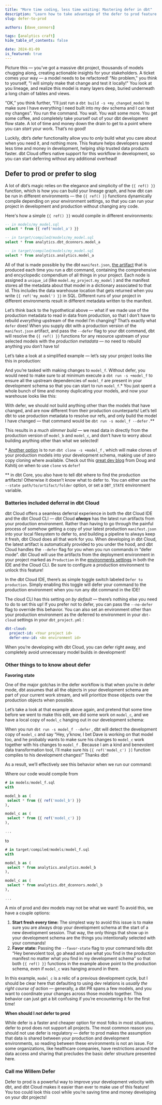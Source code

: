 ```yaml
---
title: "More time coding, less time waiting: Mastering defer in dbt"
description: "Learn how to take advantage of the defer to prod feature in dbt Cloud"
slug: defer-to-prod

authors: [dave_connors]

tags: [analytics craft]
hide_table_of_contents: false

date: 2024-01-09
is_featured: true
---
```


Picture this — you’ve got a massive dbt project, thousands of models chugging along, creating actionable insights for your stakeholders. A ticket comes your way &mdash; a model needs to be refactored! "No problem," you think to yourself, "I will simply make that change and test it locally!" You look at you lineage, and realize this model is many layers deep, buried underneath a long chain of tables and views.

“OK,” you think further, “I’ll just run a `dbt build -s +my_changed_model` to make sure I have everything I need built into my dev schema and I can test my changes”. You run the command. You wait. You wait some more. You get some coffee, and completely take yourself out of your dbt development flow state. A lot of time and money down the drain to get to a point where you can *start* your work. That’s no good!

Luckily, dbt’s defer functionality allow you to *only* build what you care about when you need it, and nothing more. This feature helps developers spend less time and money in development, helping ship trusted data products faster. dbt Cloud offers native support for this workflow in development, so you can start deferring without any additional overhead!
<!-- truncate -->
## Defer to prod or prefer to slog

A lot of dbt’s magic relies on the elegance and simplicity of the `{{ ref() }}` function, which is how you can build your lineage graph, and how dbt can be run in different environments &mdash; the `{{ ref() }}` functions dynamically compile depending on your environment settings, so that you can run your project in development and production without changing any code. 

Here's how a simple `{{ ref() }}` would compile in different environments:

<Tabs defaultValue="Raw Model Code">

  <TabItem value="Raw Model Code">

  ```sql
  -- in models/my_model.sql
  select * from {{ ref('model_a') }}
  ```
  </TabItem>

  <TabItem value="Compiled in Dev">

  ```sql
  -- in target/compiled/models/my_model.sql
  select * from analytics.dbt_dconnors.model_a
  ```
  </TabItem>

  <TabItem value="Compiled in Prod">

  ```sql
  -- in target/compiled/models/my_model.sql
  select * from analytics.analytics.model_a
  ```
  </TabItem>

</Tabs>

All of that is made possible by the dbt `manifest.json`, [the artifact](https://docs.getdbt.com/reference/artifacts/manifest-json) that is produced each time you run a dbt command, containing the comprehensive and encyclopedic compendium of all things in your project. Each node is assigned a `unique_id` (like `model.my_project.my_model` ) and the manifest stores all the metadata about that model in a dictionary associated to that id. This includes the data warehouse location that gets returned when you write `{{ ref('my_model') }}` in SQL. Different runs of your project in different environments result in different metadata written to the manifest.

Let’s think back to the hypothetical above &mdash; what if we made use of the production metadata to read in data from production, so that I don’t have to rebuild *everything* upstream of the model I’m changing? That’s exactly what `defer` does! When you supply dbt with a production version of the `manifest.json` artifact, and pass the `--defer` flag to your dbt command, dbt will resolve the `{{ ref() }}` functions for any resource upstream of your selected models with the *production metadata* — no need to rebuild anything you don’t have to!

Let’s take a look at a simplified example &mdash; let’s say your project looks like this in production:

<Lightbox src="/img/blog/2024-01-09-defer-in-development/prod-environment-plain.png" width="65%" width="85%" title="A simplified dbt project running in production." />

And you’re tasked with making changes to `model_f`. Without defer, you would need to make sure to at minimum execute a `dbt run -s +model_f` to ensure all the upstream dependencies of `model_f` are present in your development schema so that you can start to run `model_f`.* You just spent a whole bunch of time and money duplicating your models, and now your warehouse looks like this:

<Lightbox src="/img/blog/2024-01-09-defer-in-development/prod-and-dev-full.png" width="65%" width="85%" title="The whole project has been rebuilt into the dev schema, which can be time consuming and expensive!" />

With defer, we should not build anything other than the models that have changed, and are now different from their production counterparts! Let’s tell dbt to use production metadata to resolve our refs, and only build the model I have changed &mdash; that command would be `dbt run -s model_f --defer` .**

<Lightbox src="/img/blog/2024-01-09-defer-in-development/prod-and-dev-defer.png" width="65%" width="85%" title="Using defer, we can only build one single model" />

This results in a *much slimmer build* &mdash; we read data in directly from the production version of `model_b` and `model_c`, and don’t have to worry about building anything other than what we selected!

\* [Another option](https://docs.getdbt.com/reference/commands/clone) is to run `dbt clone -s +model_f` , which will make clones of your production models into your development schema, making use of zero copy cloning where available. Check out this [great dev blog](https://docs.getdbt.com/blog/to-defer-or-to-clone) from Doug and Kshitij on when to use `clone` vs `defer`!

** in dbt Core, you also have to tell dbt where to find the production artifacts! Otherwise it doesn’t know what to defer to. You can either use the `--state path/to/artifact/folder` option, or set a `DBT_STATE` environment variable.

### Batteries included deferral in dbt Cloud

dbt Cloud offers a seamless deferral experience in both the dbt Cloud IDE and the dbt Cloud CLI — dbt Cloud ***always*** has the latest run artifacts from your production environment. Rather than having to go through the painful process of somehow getting a copy of your latest production `manifest.json` into your local filesystem to defer to, and building a pipeline to always keep it fresh, dbt Cloud does all that work for you. When developing in dbt Cloud, the latest artifact is automatically provided to you under the hood, and dbt Cloud handles the `--defer` flag for you when you run commands in “defer mode”. dbt Cloud will use the artifacts from the deployment environment in your project marked as `Production` in the [environments settings](https://docs.getdbt.com/docs/deploy/deploy-environments#set-as-production-environment) in both the IDE and the Cloud CLI. Be sure to configure a production environment to unlock this feature!

In the dbt Cloud IDE, there’s as simple toggle switch labeled `Defer to production`. Simply enabling this toggle will defer your command to the production environment when you run any dbt command in the IDE!

<Lightbox src="/img/blog/2024-01-09-defer-in-development/defer-toggle.png" width="65%" title="The defer to prod toggle in the IDE" />

The cloud CLI has this setting *on by default* — there’s nothing else you need to do to set this up! If you prefer not to defer, you can pass the `--no-defer` flag to override this behavior. You can also set an environment other than your production environment as the deferred to environment in your `dbt-cloud` settings in your `dbt_project.yml` :

```yaml
dbt-cloud:
  project-id: <Your project id>
  defer-env-id: <An environment id>
```

When you’re developing with dbt Cloud, you can defer right away, and completely avoid unnecessary model builds in development!

### Other things to to know about defer

**Favoring state**

One of the major gotchas in the defer workflow is that when you’re in defer mode, dbt assumes that all the objects in your development schema are part of your current work stream, and will prioritize those objects over the production objects when possible.

Let’s take a look at that example above again, and pretend that some time before we went to make this edit, we did some work on `model_c`, and we have a local copy of `model_c` hanging out in our development schema:

<Lightbox src="/img/blog/2024-01-09-defer-in-development/prod-and-dev-model-c.png" width="65%" width="85%" title="Hypothetical starting point, with a development copy of model_c in the development schema at the start of the development cycle." />

When you run `dbt run -s model_f --defer` , dbt will detect the development copy of `model_c` and say “Hey, y’know, I bet Dave is working on that model too, and he probably wants to make sure his changes to `model_c` work together with his changes to `model_f` . Because I am a kind and benevolent data transformation tool, i’ll make sure his `{{ ref('model_c') }]` function compiles to his development changes!” Thanks dbt!

As a result, we’ll effectively see this behavior when we run our command:

<Lightbox src="/img/blog/2024-01-09-defer-in-development/prod-and-dev-mixed.png" width="65%" width="85%" title="With a development version of model_a in our dev schema, dbt will preferentially use that version instead of deferring" />

Where our code would compile from

```sql
# in models/model_f.sql
with 

model_b as (
 select * from {{ ref('model_b') }}
),

model_c as (
 select * from {{ ref('model_c') }}
),

...
```

to

```sql
# in target/compiled/models/model_f.sql
with 

model_b as (
 select * from analytics.analytics.model_b
),

model_c as (
 select * from analytics.dbt_dconnors.model_b
),

...
```

A mix of prod and dev models may not be what we want! To avoid this, we have a couple options:

1. **Start fresh every time:** The simplest way to avoid this issue is to make sure you are always drop your development schema at the start of a new development session. That way, the only things that show up in your development schema are the things you intentionally selected with your commands!
2. **Favor state:** Passing the `--favor-state` flag to your command tells dbt “Hey benevolent tool, go ahead and use what you find in the production manifest no matter what you find in my development schema” so that both `{{ ref() }}` functions in the example above point to the production schema, even if `model_c` was hanging around in there.

In this example, `model_c` is a relic of a previous development cycle, but I should be clear here that defaulting to using dev relations is *usually the right course of action* &mdash; generally, a dbt PR spans a few models, and you want to coordinate your changes across those models together. This behavior can just get a bit confusing if you’re encountering it for the first time!

**When should I *not* defer to prod**

While defer is a faster and cheaper option for most folks in most situations, defer to prod does not support all projects. The most common reason you should not use defer is regulatory &mdash; defer to prod makes the assumption that data is shared between your production and development environments, so reading between these environments is not an issue. For some organizations, like healthcare companies, have restrictions around the data access and sharing that precludes the basic defer structure presented here.

### Call me Willem Defer

<Lightbox src="/img/blog/2024-01-09-defer-in-development/willem.png" width="65%" title="Willem Dafoe after using the `-—defer` flag" />

Defer to prod is a powerful way to improve your development velocity with dbt, and dbt Cloud makes it easier than ever to make use of this feature! You too could look this cool while you’re saving time and money developing on your dbt projects!
